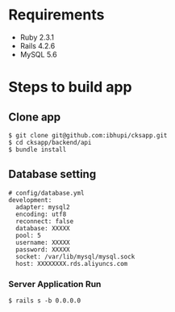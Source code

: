 # Requirements
- Ruby 2.3.1
- Rails 4.2.6
- MySQL 5.6

# Steps to build app
## Clone app
```
$ git clone git@github.com:ibhupi/cksapp.git
$ cd cksapp/backend/api
$ bundle install
```

## Database setting
```
# config/database.yml
development:
  adapter: mysql2
  encoding: utf8
  reconnect: false
  database: XXXXX
  pool: 5
  username: XXXXX
  password: XXXXX
  socket: /var/lib/mysql/mysql.sock
  host: XXXXXXXX.rds.aliyuncs.com
```

### Server Application Run
```
$ rails s -b 0.0.0.0
```
